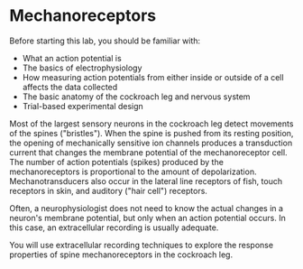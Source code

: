 # Mechanoreceptors

Before starting this lab, you should be familiar with:
<ul>
<li>What an action potential is</li>
<li>The basics of electrophysiology</li>
<li>How measuring action potentials from either inside or outside of a cell affects the data collected</li>
<li>The basic anatomy of the cockroach leg and nervous system</li>
<li>Trial-based experimental design</li>
</ul>

Most of the largest sensory neurons in the cockroach leg detect movements of the spines ("bristles"). When the spine is pushed from its resting position, the opening of mechanically sensitive ion channels produces a transduction current that changes the membrane potential of the mechanoreceptor cell. The number of action potentials (spikes) produced by the mechanoreceptors is proportional to the amount of depolarization. Mechanotransducers also occur in the lateral line receptors of fish, touch receptors in skin, and auditory ("hair cell") receptors.

Often, a neurophysiologist does not need to know the actual changes in a neuron's membrane potential, but only when an action potential occurs. In this case, an extracellular recording is usually adequate.

You will use extracellular recording techniques to explore the response properties of spine mechanoreceptors in the cockroach leg.

<!-- 
## Pages:
- [](../cockroach-mechanoreceptor/Lab-Manual_cockroach-mechanoreceptor.md)
- [](../cockroach-mechanoreceptor/Data-Explorer_cockroach-mechanoreceptor.ipynb)
- [](../cockroach-mechanoreceptor/Responses_cockroach-mechanoreceptor.ipynb) -->

